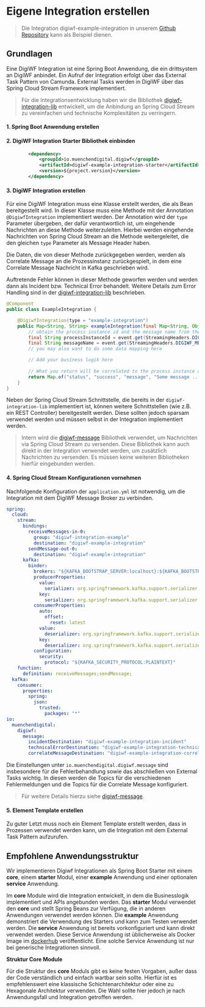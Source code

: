 # Eigene Integration erstellen

> Die Integration digiwf-example-integration in unserem [Github Repository](https://github.com/it-at-m/digiwf-core/tree/dev/digiwf-integrations/digiwf-example-integration) kann als Beispiel dienen.

## Grundlagen

Eine DigiWF Integration ist eine Spring Boot Anwendung, die ein drittsystem an DigiWF anbindet.
Ein Aufruf der Integration erfolgt über das External Task Pattern von Camunda.
External Tasks werden in DigiWF über das Spring Cloud Stream Framework implementiert.

> Für die Integrationsentwicklung haben wir die Bibliothek [digiwf-integration-lib](/documentation/libs/digiwf-integration-lib) entwickelt,
> um die Anbindung an Spring Cloud Stream zu vereinfachen und technische Komplexitäten zu verringern.

#### 1. Spring Boot Anwendung erstellen

#### 2. DigiWF Integration Starter Bibliothek einbinden

```xml
        <dependency>
            <groupId>io.muenchendigital.digiwf</groupId>
            <artifactId>digiwf-example-integration-starter</artifactId>
            <version>${project.version}</version>
        </dependency>
```

#### 3. DigiWF Integration erstellen

Für eine DigiWF Integration muss eine Klasse erstellt werden, die als Bean bereitgestellt wird.
In dieser Klasse muss eine Methode mit der Annotation `@DigiwfIntegration` implementiert werden.
Der Annotation wird der `type` Parameter übergeben, der dafür verantwortlich ist, um eingehende Nachrichten an diese Methode weiterzuleiten.
Hierbei werden eingehende Nachrichten von Spring Cloud Stream an die Methode weitergeleitet, die den gleichen `type` Parameter als Message Header haben.

Die Daten, die von dieser Methode zurückgegeben werden, werden als Correlate Message an die Prozessinstanz zurückgespielt,
in dem eine Correlate Message Nachricht in Kafka geschrieben wird.

Auftretende Fehler können in dieser Methode geworfen werden und werden dann als Incident bzw. Technical Error behandelt.
Weitere Details zum Error Handling sind in der [digiwf-integration-lib](/documentation/libs/digiwf-integration-lib/) beschrieben.

```java
@Component
public class ExampleIntegration {

    @DigiwfIntegration(type = "example-integration")
    public Map<String, String> exampleIntegration(final Map<String, Object> event) {
        // obtain the process instance id and the message name from the event
        final String processInstanceId = event.get(StreamingHeaders.DIGIWF_PROCESS_INSTANCE_ID).toString();
        final String messageName = event.get(StreamingHeaders.DIGIWF_MESSAGE_NAME).toString();
        // you may also want to do some data mapping here

        // Add your business logik here
        
        // What you return will be correlated to the process instance and the message name
        return Map.of("status", "success", "message", "Some message ...");
    }
}
```

Neben der Spring Cloud Stream Schnittstelle, die bereits in der `digiwf-integration-lib` implementiert ist, können weitere
Schnittstellen (wie z.B. ein REST Controller) bereitgestellt werden.
Diese sollten jedoch sparsam verwendet werden und müssen selbst in der Integration implementiert werden.

> Intern wird die [digiwf-message](/documentation/libs/digiwf-message/) Bibliothek verwendet, um Nachrichten via Spring Cloud Stream zu versenden.
> Diese Bibliothek kann auch direkt in der Integration verwendet werden, um zusätzlich Nachrichten zu versenden.
> Es müssen keine weiteren Bibliotheken hierfür eingebunden werden.

#### 4. Spring Cloud Stream Konfigurationen vornehmen

Nachfolgende Konfiguration der `application.yml` ist notwendig, um die Integration mit dem DigiWF Message Broker zu verbinden.

```yaml
spring:
  cloud:
    stream:
      bindings:
        receiveMessages-in-0:
          group: "digiwf-integration-example"
          destination: "digiwf-example-integration"
        sendMessage-out-0:
          destination: "digiwf-example-integration"
      kafka:
        binder:
          brokers: "${KAFKA_BOOTSTRAP_SERVER:localhost}:${KAFKA_BOOTSTRAP_SERVER_PORT:29092}"
          producerProperties:
            value:
              serializer: org.springframework.kafka.support.serializer.JsonSerializer
            key:
              serializer: org.springframework.kafka.support.serializer.JsonSerializer
          consumerProperties:
            auto:
              offset:
                reset: latest
            value:
              deserializer: org.springframework.kafka.support.serializer.JsonDeserializer
            key:
              deserializer: org.springframework.kafka.support.serializer.JsonDeserializer
          configuration:
            security:
              protocol: "${KAFKA_SECURITY_PROTOCOL:PLAINTEXT}"
    function:
      definition: receiveMessages;sendMessage;
  kafka:
    consumer:
      properties:
        spring:
          json:
            trusted:
              packages: "*"
io:
  muenchendigital:
    digiwf:
      message:
        incidentDestination: "digiwf-example-integration-incident"
        technicalErrorDestination: "digiwf-example-integration-technical-error"
        correlateMessageDestination: "digiwf-example-integration-correlate-message"
```

Die Einstellungen unter `io.muenchendigital.digiwf.message` sind insbesondere für die Fehlerbehandlung sowie das abschließen von External Tasks wichtig.
In diesen werden die Topics für die verschiedenen Fehlermeldungen und die Topics für die Correlate Message konfiguriert.

> Für weitere Details hierzu siehe [digiwf-message](/documentation/libs/digiwf-message/).

#### 5. Element Template erstellen

Zu guter Letzt muss noch ein Element Template erstellt werden, dass in Prozessen verwendet werden kann, um die Integration
mit dem External Task Pattern aufzurufen.

## Empfohlene Anwendungsstruktur

Wir implementieren Digiwf Integrationen als Spring Boot Starter mit einem **core**, einem **starter** Modul, einer **example** Anwendung und einer optionalen **service** Anwendung.

Im **core** Module wird die Integration entwickelt, in dem die Businesslogik implementiert und APIs angebunden werden.
Das **starter** Modul verwendet den **core** und stellt Spring Beans zur Verfügung, die in anderen Anwendungen verwendet werden können.
Die **example** Anwendung demonstriert die Verwendung des Starters und kann zum Testen verwendet werden.
Die **service** Anwendung ist bereits vorkonfiguriert und kann direkt verwendet werden. Diese Service Anwendung ist üblicherweise als Docker Image im  [dockerhub](https://hub.docker.com/u/itatm) veröffentlicht. Eine solche Service Anwendung ist nur bei generische Integrationen sinnvoll.

**Struktur Core Module**

Für die Struktur des **core** Moduls gibt es keine festen Vorgaben, außer dass der Code verständlich und einfach wartbar sein sollte.
Hierfür ist es empfehlenswert eine klassische Schichtenarchitektur oder eine zu Hexagonale Architektur verwenden.
Die Wahl sollte hier jedoch je nach Anwendungsfall und Integration getroffen werden.
